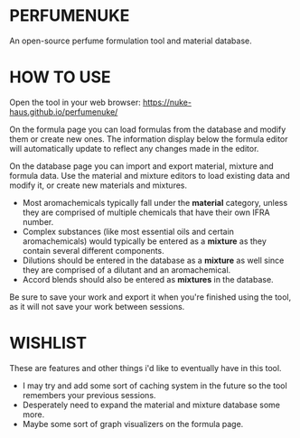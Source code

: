 # PERFUMENUKE
An open-source perfume formulation tool and material database. 

# HOW TO USE

Open the tool in your web browser: https://nuke-haus.github.io/perfumenuke/

On the formula page you can load formulas from the database and modify them or create new ones. The information display below the formula editor will automatically update to reflect any changes made in the editor.

On the database page you can import and export material, mixture and formula data. Use the material and mixture editors to load existing data and modify it, or create new materials and mixtures. 

- Most aromachemicals typically fall under the **material** category, unless they are comprised of multiple chemicals that have their own IFRA number. 
- Complex substances (like most essential oils and certain aromachemicals) would typically be entered as a **mixture** as they contain several different components. 
- Dilutions should be entered in the database as a **mixture** as well since they are comprised of a dilutant and an aromachemical. 
- Accord blends should also be entered as **mixtures** in the database.

Be sure to save your work and export it when you're finished using the tool, as it will not save your work between sessions. 

# WISHLIST

These are features and other things i'd like to eventually have in this tool.

- I may try and add some sort of caching system in the future so the tool remembers your previous sessions.
- Desperately need to expand the material and mixture database some more.
- Maybe some sort of graph visualizers on the formula page.
